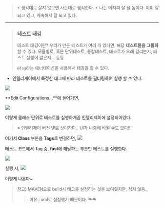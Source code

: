 > ⚡ 생각대로 살지 않으면 사는대로 생각한다.
> ⚡ 나는 어차피 잘 될 놈이다. 이미 잘 되고 있고, 계속해서 잘 되고 있다.

---

 > ### 테스트 태깅
 > 테스트 태깅이란? 
 > 우리가 만든 테스트가 여러 개 있다면, 해당 **테스트들을 그룹화**할 수 있다. 모듈별로, 혹은 단위테스트, 통합테스트, 테스트가 오래 걸리는지, 테스트 실행이 짧은지... 등등
 >
 >`@Tag`라는 애너테이션을 사용해서 태깅을 할 수 있다.
 > 
 
 * 인텔리제이에서 특정한 태그에 따라 테스트를 필터링하여 실행 할 수 있다.
 
 ![](https://velog.velcdn.com/images/tjdtn4484/post/e893c25c-6398-410d-a9aa-9a3660ef17da/image.png)

**Edit Configurations...**에 들어가면,

![](https://velog.velcdn.com/images/tjdtn4484/post/9772a6b7-85cb-4d02-8646-3775aa11d541/image.png)

이렇게 클래스 단위로 테스트를 실행하게끔 인텔리제이에 설정되어있다.
> ※ 인텔리제이 버전 별로 상이하다.. UI가 나중에 바뀔 수도 있다!!
 
여기서 **Class** 부분을 **Tags**로 변경하면,
![](https://velog.velcdn.com/images/tjdtn4484/post/48aa70e6-3d93-4a1f-88c1-7e40421b4478/image.png)

테스트 코드에서 Tag 중, **fast**에 해당하는 부분만 테스트를 실행한다.


![](https://velog.velcdn.com/images/tjdtn4484/post/cf17b68a-3e3b-4a8d-84fb-480ff72abdb7/image.png)

실행 시,
![](https://velog.velcdn.com/images/tjdtn4484/post/dd93a3e0-3e1d-44fd-b7d7-eb910ca3ec82/image.png)

이렇게 나온다~

> 참고) MAVEN으로 build시 태그를 설정하는 것을 보여줬지만, 적지 않음..
>> 이유 : xml로 설정했기 때문이다. ~~ㅋㅋ~~
